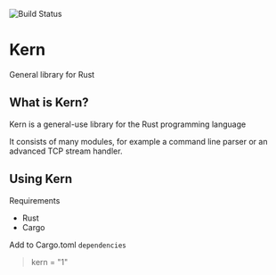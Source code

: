 ![Build Status](https://github.com/ltheinrich/kern/workflows/Rust/badge.svg)

# Kern
General library for Rust

## What is Kern?
Kern is a general-use library for the Rust programming language

It consists of many modules, for example a command line parser or an advanced TCP stream handler.

## Using Kern
Requirements
 - Rust
 - Cargo

Add to Cargo.toml `dependencies`
> kern = "1"
